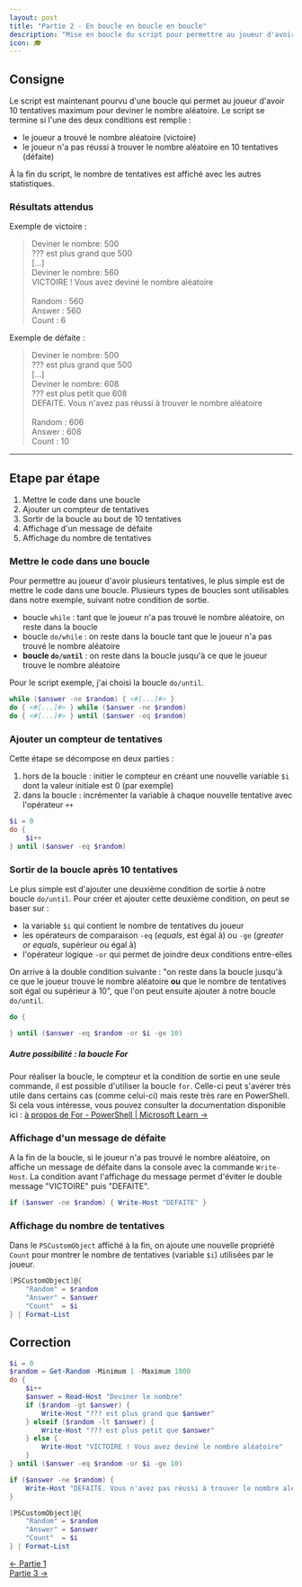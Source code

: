 ```yaml
---
layout: post
title: "Partie 2 - En boucle en boucle en boucle"
description: "Mise en boucle du script pour permettre au joueur d'avoir 10 tentatives pour trouver un nombre aléatoire"
icon: 🎓
---
```


## Consigne

Le script est maintenant pourvu d'une boucle qui permet au joueur d'avoir 10 tentatives maximum pour deviner le nombre aléatoire. Le script se termine si l'une des deux conditions est remplie :

- le joueur a trouvé le nombre aléatoire (victoire)
- le joueur n'a pas réussi à trouver le nombre aléatoire en 10 tentatives (défaite)

À la fin du script, le nombre de tentatives est affiché avec les autres statistiques.

### Résultats attendus

Exemple de victoire :

> Deviner le nombre: 500\
> ??? est plus grand que 500\
> [...]\
> Deviner le nombre: 560\
> VICTOIRE ! Vous avez deviné le nombre aléatoire\
> \
> Random : 560\
> Answer : 560\
> Count  : 6

Exemple de défaite :

> Deviner le nombre: 500\
> ??? est plus grand que 500\
> [...]\
> Deviner le nombre: 608\
> ??? est plus petit que 608\
> DEFAITE. Vous n'avez pas réussi à trouver le nombre aléatoire\
> \
> Random : 606\
> Answer : 608\
> Count  : 10

---

## Etape par étape

1. Mettre le code dans une boucle
2. Ajouter un compteur de tentatives
3. Sortir de la boucle au bout de 10 tentatives
4. Affichage d'un message de défaite
5. Affichage du nombre de tentatives

### Mettre le code dans une boucle

Pour permettre au joueur d'avoir plusieurs tentatives, le plus simple est de mettre le code dans une boucle. Plusieurs types de boucles sont utilisables dans notre exemple, suivant notre condition de sortie.

- boucle `while` : tant que le joueur n'a pas trouvé le nombre aléatoire, on reste dans la boucle
- boucle `do/while` : on reste dans la boucle tant que le joueur n'a pas trouvé le nombre aléatoire
- **boucle `do/until`** : on reste dans la boucle jusqu'à ce que le joueur trouve le nombre aléatoire

Pour le script exemple, j'ai choisi la boucle `do/until`.

```powershell
while ($answer -ne $random) { <#[...]#> }
do { <#[...]#> } while ($answer -ne $random)
do { <#[...]#> } until ($answer -eq $random)
```

### Ajouter un compteur de tentatives

Cette étape se décompose en deux parties : 

1. hors de la boucle : initier le compteur en créant une nouvelle variable `$i` dont la valeur initiale est 0 (par exemple)
2. dans la boucle : incrémenter la variable à chaque nouvelle tentative avec l'opérateur `++`

```powershell
$i = 0
do { 
    $i++
} until ($answer -eq $random)
```

### Sortir de la boucle après 10 tentatives

Le plus simple est d'ajouter une deuxième condition de sortie à notre boucle `do/until`. Pour créer et ajouter cette deuxième condition, on peut se baser sur :

- la variable `$i` qui contient le nombre de tentatives du joueur
- les opérateurs de comparaison `-eq` (*equals*, est égal à) ou `-ge` (*greater or equals*, supérieur ou égal à)
- l'opérateur logique `-or` qui permet de joindre deux conditions entre-elles

On arrive à la double condition suivante : "on reste dans la boucle jusqu'à ce que le joueur trouve le nombre aléatoire **ou** que le nombre de tentatives soit égal ou supérieur à 10", que l'on peut ensuite ajouter à notre boucle `do/until`.

```powershell
do {

} until ($answer -eq $random -or $i -ge 10)
```

<div class="information">
    <h5>Autre possibilité : la boucle For</h5>
    <p>Pour réaliser la boucle, le compteur et la condition de sortie en une seule commande, il est possible d'utiliser la boucle <code>for</code>. Celle-ci peut s'avérer très utile dans certains cas (comme celui-ci) mais reste très rare en PowerShell. Si cela vous intéresse, vous pouvez consulter la documentation disponible ici : <a href="https://learn.microsoft.com/powershell/module/microsoft.powershell.core/about/about_for" target="_blank">à propos de For - PowerShell | Microsoft Learn →</a></p>
</div>

### Affichage d'un message de défaite

A la fin de la boucle, si le joueur n'a pas trouvé le nombre aléatoire, on affiche un message de défaite dans la console avec la commande `Write-Host`. La condition avant l'affichage du message permet d'éviter le double message "VICTOIRE" puis "DEFAITE".

```powershell
if ($answer -ne $random) { Write-Host "DEFAITE" }
```

### Affichage du nombre de tentatives

Dans le `PSCustomObject` affiché à la fin, on ajoute une nouvelle propriété `Count` pour montrer le nombre de tentatives (variable `$i`) utilisées par le joueur.

```powershell
[PSCustomObject]@{
    "Random" = $random
    "Answer" = $answer
    "Count"  = $i
} | Format-List
```

## Correction

```powershell
$i = 0
$random = Get-Random -Minimum 1 -Maximum 1000
do {
    $i++
    $answer = Read-Host "Deviner le nombre"
    if ($random -gt $answer) { 
        Write-Host "??? est plus grand que $answer"
    } elseif ($random -lt $answer) {
        Write-Host "??? est plus petit que $answer"
    } else {
        Write-Host "VICTOIRE ! Vous avez deviné le nombre aléatoire"
    }
} until ($answer -eq $random -or $i -ge 10)

if ($answer -ne $random) { 
    Write-Host "DEFAITE. Vous n'avez pas réussi à trouver le nombre aléatoire"
}

[PSCustomObject]@{
    "Random" = $random
    "Answer" = $answer
    "Count"  = $i
} | Format-List
```

<div class="buttons">
    <div class="buttonBack">
        <a href="/2022/10/21/cours-pratique-posh-1">← Partie 1</a>
    </div>
    <div class="buttonNext">
        <a href="/2022/10/26/cours-pratique-posh-3">Partie 3 →</a>
    </div>
</div>